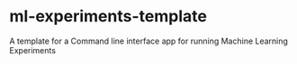 # ml-experiments-template
A template for a Command line interface app for running Machine Learning Experiments
